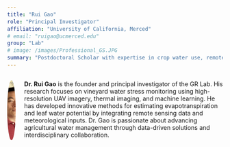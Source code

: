 ```yaml
---
title: "Rui Gao"
role: "Principal Investigator"
affiliation: "University of California, Merced"
# email: "ruigao@ucmerced.edu"
group: "Lab"
# image: /images/Professional_GS.JPG
summary: "Postdoctoral Scholar with expertise in crop water use, remote sensing, and AI-driven modeling."
---
```


<!-- <img src="/images/Professional_GS.JPG" alt="Rui Gao" style="width: 150px; height: 150px; border-radius: 50%; object-fit: cover;">
Dr. Rui Gao is the founder and principal investigator of the GR Lab. His research focuses on vineyard water stress monitoring using high-resolution UAV imagery, thermal imaging, and machine learning. <br>
He has developed innovative methods for estimating evapotranspiration and leaf water potential by integrating remote sensing data and meteorological inputs. Dr. Gao is passionate about advancing agricultural water management through data-driven solutions and interdisciplinary collaboration. -->

<div style="display: flex; align-items: flex-start; gap: 20px; margin-bottom: 20px;">

  <img src="/images/Professional_GS.JPG" alt="Rui Gao"
       style="width: 140px; height: 140px; object-fit: cover; border-radius: 50%; flex-shrink: 0;">

  <div>
    <p><strong>Dr. Rui Gao</strong> is the founder and principal investigator of the GR Lab. His research focuses on vineyard water stress monitoring using high-resolution UAV imagery, thermal imaging, and machine learning.
    He has developed innovative methods for estimating evapotranspiration and leaf water potential by integrating remote sensing data and meteorological inputs. Dr. Gao is passionate about advancing agricultural water management through data-driven solutions and interdisciplinary collaboration.</p>
  </div>

</div>
